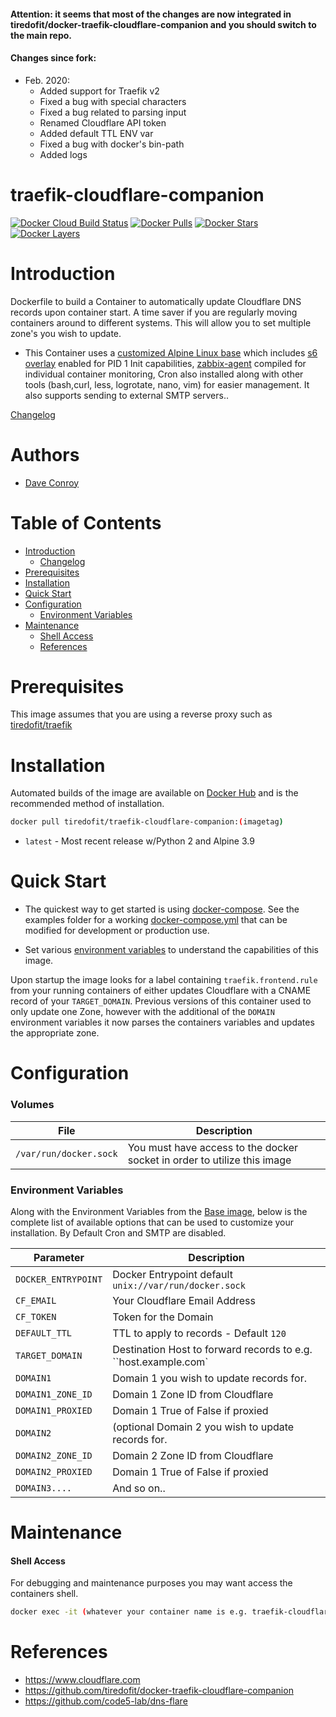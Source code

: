 #### Attention: it seems that most of the changes are now integrated in tiredofit/docker-traefik-cloudflare-companion and you should switch to the main repo.

#### Changes since fork:

- Feb. 2020:
  - Added support for Traefik v2
  - Fixed a bug with special characters
  - Fixed a bug related to parsing input
  - Renamed Cloudflare API token
  - Added default TTL ENV var
  - Fixed a bug with docker's bin-path
  - Added logs

# traefik-cloudflare-companion

[![Docker Cloud Build Status](https://img.shields.io/docker/cloud/build/tiredofit/traefik-cloudflare-companion)](https://hub.docker.com/r/tiredofit/traefik-cloudflare-companion)
[![Docker Pulls](https://img.shields.io/docker/pulls/tiredofit/traefik-cloudflare-companion.svg)](https://hub.docker.com/r/tiredofit/traefik-cloudflare-companion)
[![Docker Stars](https://img.shields.io/docker/stars/tiredofit/traefik-cloudflare-companion.svg)](https://hub.docker.com/r/tiredofit/traefik-cloudflare-companion)
[![Docker Layers](https://images.microbadger.com/badges/image/tiredofit/traefik-cloudflare-companion.svg)](https://microbadger.com/images/tiredofit/traefik-cloudflare-companion)

# Introduction

Dockerfile to build a Container to automatically update Cloudflare DNS records upon container start. A time saver if you are regularly moving containers around to different systems. This will allow you to set multiple zone's you wish to update.

* This Container uses a [customized Alpine Linux base](https://hub.docker.com/r/tiredofit/alpine) which includes [s6 overlay](https://github.com/just-containers/s6-overlay) enabled for PID 1 Init capabilities, [zabbix-agent](https://zabbix.org) compiled for individual container monitoring, Cron also installed along with other tools (bash,curl, less, logrotate, nano, vim) for easier management. It also supports sending to external SMTP servers..


[Changelog](CHANGELOG.md)

# Authors

- [Dave Conroy](http://github/tiredofit/)

# Table of Contents

- [Introduction](#introduction)
    - [Changelog](CHANGELOG.md)
- [Prerequisites](#prerequisites)
- [Installation](#installation)
- [Quick Start](#quick-start)
- [Configuration](#configuration)
    - [Environment Variables](#environmentvariables)   
- [Maintenance](#maintenance)
    - [Shell Access](#shell-access)
   - [References](#references)

# Prerequisites

This image assumes that you are using a reverse proxy such as [tiredofit/traefik](https://github.com/tiredofit/docker-traefik)

# Installation

Automated builds of the image are available on [Docker Hub](https://hub.docker.com/r/tiredofit/traefik-cloudflare-companion) and is the recommended method of installation.


```bash
docker pull tiredofit/traefik-cloudflare-companion:(imagetag)
```
* `latest` - Most recent release w/Python 2 and Alpine 3.9

# Quick Start

* The quickest way to get started is using [docker-compose](https://docs.docker.com/compose/). See the examples folder for a working [docker-compose.yml](examples/docker-compose.yml) that can be modified for development or production use.

* Set various [environment variables](#environment-variables) to understand the capabilities of this image.

Upon startup the image looks for a label containing `traefik.frontend.rule` from your running containers of either updates Cloudflare with a CNAME record of your `TARGET_DOMAIN`. Previous versions of this container used to only update one Zone, however with the additional of the `DOMAIN` environment variables it now parses the containers variables and updates the appropriate zone.

# Configuration
### Volumes
| File | Description |
|-----------|-------------|
| `/var/run/docker.sock` | You must have access to the docker socket in order to utilize this image |

### Environment Variables

Along with the Environment Variables from the [Base image](https://hub.docker.com/r/tiredofit/alpine), below is the complete list of available options that can be used to customize your installation. By Default Cron and SMTP are disabled.

| Parameter | Description |
|-----------|-------------|
| `DOCKER_ENTRYPOINT` | Docker Entrypoint default `unix://var/run/docker.sock` |
| `CF_EMAIL` | Your Cloudflare Email Address |
| `CF_TOKEN` | Token for the Domain |
| `DEFAULT_TTL` | TTL to apply to records - Default `120` |
| `TARGET_DOMAIN` | Destination Host to forward records to e.g. ``host.example.com` |
| `DOMAIN1`   | Domain 1 you wish to update records for. |
| `DOMAIN1_ZONE_ID`   | Domain 1 Zone ID from Cloudflare |
| `DOMAIN1_PROXIED`   | Domain 1 True of False if proxied |
| `DOMAIN2`   | (optional Domain 2 you wish to update records for. |
| `DOMAIN2_ZONE_ID`   | Domain 2 Zone ID from Cloudflare |
| `DOMAIN2_PROXIED`   | Domain 1 True of False if proxied |
| `DOMAIN3....`   | And so on.. |


# Maintenance
#### Shell Access

For debugging and maintenance purposes you may want access the containers shell.

```bash
docker exec -it (whatever your container name is e.g. traefik-cloudflare-companion) bash
```

# References

* https://www.cloudflare.com
* https://github.com/tiredofit/docker-traefik-cloudflare-companion
* https://github.com/code5-lab/dns-flare
